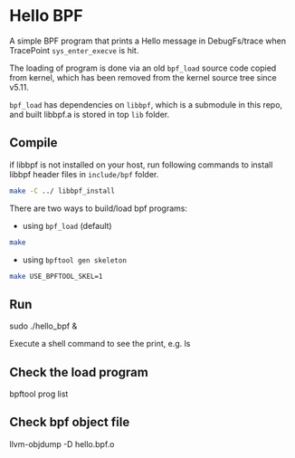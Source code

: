 # Hello BPF

A simple BPF program that prints a Hello message in DebugFs/trace when TracePoint `sys_enter_execve` is hit.

The loading of program is done via an old `bpf_load` source code copied from kernel, which has been removed
from the kernel source tree since v5.11.

`bpf_load` has dependencies on `libbpf`, which is a submodule in this repo, and built libbpf.a is stored in top `lib` folder.

## Compile

if libbpf is not installed on your host, run following commands to install libbpf header files in `include/bpf` folder.
```sh
make -C ../ libbpf_install
```

There are two ways to build/load bpf programs:
- using `bpf_load` (default)

```sh
make
```
- using `bpftool gen skeleton`

```sh
make USE_BPFTOOL_SKEL=1
```


## Run
sudo ./hello_bpf &

Execute a shell command to see the print, e.g.  ls

## Check the load program
bpftool prog list

## Check bpf object file
llvm-objdump -D hello.bpf.o
